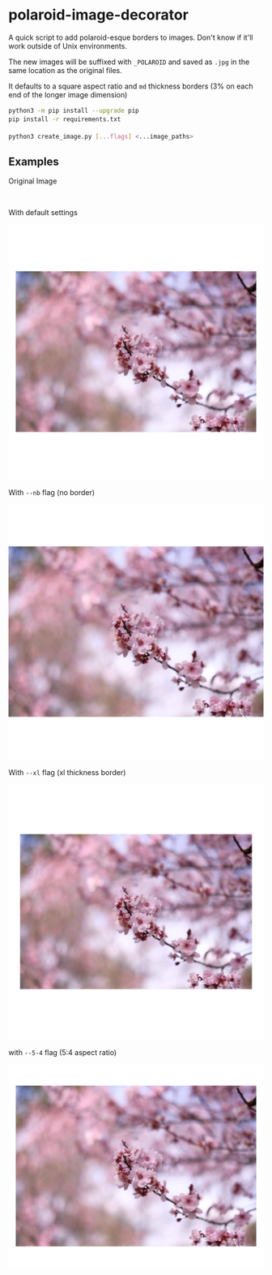 # polaroid-image-decorator

A quick script to add polaroid-esque borders to images.
Don't know if it'll work outside of Unix environments.

The new images will be suffixed with `_POLAROID` and saved as `.jpg` in the same
location as the original files.

It defaults to a square aspect ratio and `md`
thickness borders (3% on each end of the longer image dimension)

```bash
python3 -m pip install --upgrade pip
pip install -r requirements.txt

python3 create_image.py [...flags] <...image_paths>
```

## Examples

Original Image

<img src="examples/DSCF2874.JPG" alt="" width=600>

With default settings

<img src="examples/DSCF2874_POLAROID_normal.jpg" alt="" width=600>

With `--nb` flag (no border)

<img src="examples/DSCF2874_POLAROID_no_border.jpg" alt="" width=600>

With `--xl` flag (xl thickness border)

<img src="examples/DSCF2874_POLAROID_xl_border.jpg" alt="" width=600>

with `--5-4` flag (5:4 aspect ratio)

<img src="examples/DSCF2874_POLAROID_5_4_ratio.jpg" alt="" width=600>
